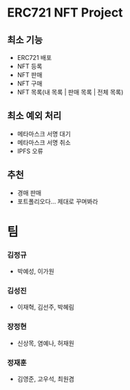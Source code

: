 # ERC721 NFT Project

## 최소 기능

- ERC721 배포
- NFT 등록
- NFT 판매
- NFT 구매
- NFT 목록(내 목록 | 판매 목록 | 전체 목록)

## 최소 예외 처리

- 메타마스크 서명 대기
- 메타마스크 서명 취소
- IPFS 오류

## 추천

- 경매 판매
- 포트폴리오다... 제대로 꾸며봐라

# 팀

### 김정규

- 박예성, 이가원

### 김성진

- 이재혁, 김선주, 박혜림

### 장정현

- 신상목, 염예나, 허재원

### 정재훈

- 김영준, 고우석, 최원겸
